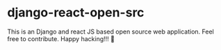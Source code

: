 # django-react-open-src
This is an Django and react JS based open source web application. Feel free to contribute. Happy hacking!!! 🙌
